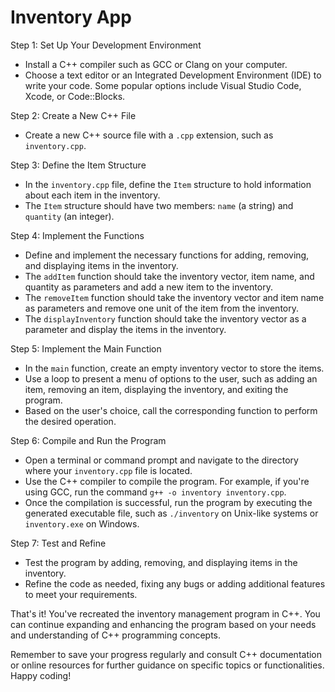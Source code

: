 # Inventory App

Step 1: Set Up Your Development Environment
- Install a C++ compiler such as GCC or Clang on your computer.
- Choose a text editor or an Integrated Development Environment (IDE) to write your code. Some popular options include Visual Studio Code, Xcode, or Code::Blocks.

Step 2: Create a New C++ File
- Create a new C++ source file with a `.cpp` extension, such as `inventory.cpp`.

Step 3: Define the Item Structure
- In the `inventory.cpp` file, define the `Item` structure to hold information about each item in the inventory.
- The `Item` structure should have two members: `name` (a string) and `quantity` (an integer).

Step 4: Implement the Functions
- Define and implement the necessary functions for adding, removing, and displaying items in the inventory.
- The `addItem` function should take the inventory vector, item name, and quantity as parameters and add a new item to the inventory.
- The `removeItem` function should take the inventory vector and item name as parameters and remove one unit of the item from the inventory.
- The `displayInventory` function should take the inventory vector as a parameter and display the items in the inventory.

Step 5: Implement the Main Function
- In the `main` function, create an empty inventory vector to store the items.
- Use a loop to present a menu of options to the user, such as adding an item, removing an item, displaying the inventory, and exiting the program.
- Based on the user's choice, call the corresponding function to perform the desired operation.

Step 6: Compile and Run the Program
- Open a terminal or command prompt and navigate to the directory where your `inventory.cpp` file is located.
- Use the C++ compiler to compile the program. For example, if you're using GCC, run the command `g++ -o inventory inventory.cpp`.
- Once the compilation is successful, run the program by executing the generated executable file, such as `./inventory` on Unix-like systems or `inventory.exe` on Windows.

Step 7: Test and Refine
- Test the program by adding, removing, and displaying items in the inventory.
- Refine the code as needed, fixing any bugs or adding additional features to meet your requirements.

That's it! You've recreated the inventory management program in C++. You can continue expanding and enhancing the program based on your needs and understanding of C++ programming concepts.

Remember to save your progress regularly and consult C++ documentation or online resources for further guidance on specific topics or functionalities. Happy coding!